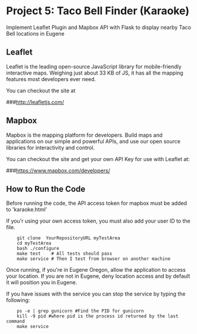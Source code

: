 # Project 5:  Taco Bell Finder (Karaoke)

Implement Leaflet Plugin and Mapbox API with Flask to display nearby Taco Bell locations in Eugene

## Leaflet
Leaflet is the leading open-source JavaScript library for mobile-friendly interactive maps. Weighing just about 33 KB of JS, it has all the mapping features most developers ever need.

You can checkout the site at

###http://leafletjs.com/

## Mapbox

Mapbox is the mapping platform for developers. Build maps and applications on our simple and powerful APIs, and use our open source libraries for interactivity and control.

You can checkout the site and get your own API Key for use with Leaflet at:

###https://www.mapbox.com/developers/


## How to Run the Code
Before running the code, the API access token for mapbox must be added to 'karaoke.html'

If you'r using your own access token, you must also add your user ID to the file.


```
	git clone  YourRepositoryURL myTestArea
	cd myTestArea
	bash ./configure
	make test    # All tests should pass
	make service # Then I test from browser on another machine
```
Once running, if you're in Eugene Oregon, allow the application to access your location.
If you are not in Eugene, deny location access and by default it will position you in Eugene.


If you have issues with the service you can stop the service by typing the following:
```
	ps -e | grep gunicorn #Find the PID for gunicorn
	kill -9 pid #where pid is the process id returned by the last command
	make service
```
